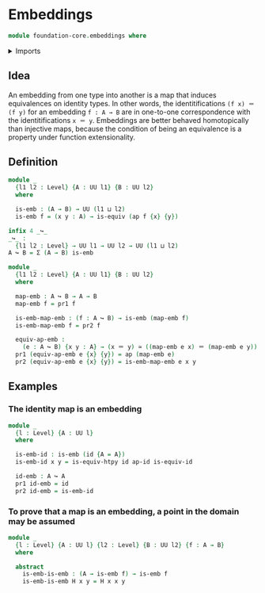 # Embeddings

```agda
module foundation-core.embeddings where
```

<details><summary>Imports</summary>

```agda
open import foundation.action-on-identifications-functions
open import foundation.dependent-pair-types
open import foundation.universe-levels

open import foundation-core.equivalences
open import foundation-core.function-types
open import foundation-core.identity-types
```

</details>

## Idea

An embedding from one type into another is a map that induces equivalences on
identity types. In other words, the identitifications `(f x) ＝ (f y)` for an
embedding `f : A → B` are in one-to-one correspondence with the
identitifications `x ＝ y`. Embeddings are better behaved homotopically than
injective maps, because the condition of being an equivalence is a property
under function extensionality.

## Definition

```agda
module _
  {l1 l2 : Level} {A : UU l1} {B : UU l2}
  where

  is-emb : (A → B) → UU (l1 ⊔ l2)
  is-emb f = (x y : A) → is-equiv (ap f {x} {y})

infix 4 _↪_
_↪_ :
  {l1 l2 : Level} → UU l1 → UU l2 → UU (l1 ⊔ l2)
A ↪ B = Σ (A → B) is-emb

module _
  {l1 l2 : Level} {A : UU l1} {B : UU l2}
  where

  map-emb : A ↪ B → A → B
  map-emb f = pr1 f

  is-emb-map-emb : (f : A ↪ B) → is-emb (map-emb f)
  is-emb-map-emb f = pr2 f

  equiv-ap-emb :
    (e : A ↪ B) {x y : A} → (x ＝ y) ≃ ((map-emb e x) ＝ (map-emb e y))
  pr1 (equiv-ap-emb e {x} {y}) = ap (map-emb e)
  pr2 (equiv-ap-emb e {x} {y}) = is-emb-map-emb e x y
```

## Examples

### The identity map is an embedding

```agda
module _
  {l : Level} {A : UU l}
  where

  is-emb-id : is-emb (id {A = A})
  is-emb-id x y = is-equiv-htpy id ap-id is-equiv-id

  id-emb : A ↪ A
  pr1 id-emb = id
  pr2 id-emb = is-emb-id
```

### To prove that a map is an embedding, a point in the domain may be assumed

```agda
module _
  {l : Level} {A : UU l} {l2 : Level} {B : UU l2} {f : A → B}
  where

  abstract
    is-emb-is-emb : (A → is-emb f) → is-emb f
    is-emb-is-emb H x y = H x x y
```
